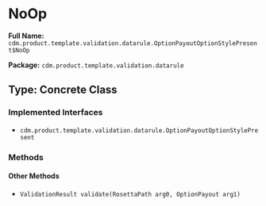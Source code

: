 # NoOp

**Full Name:** `cdm.product.template.validation.datarule.OptionPayoutOptionStylePresent$NoOp`

**Package:** `cdm.product.template.validation.datarule`

## Type: Concrete Class

### Implemented Interfaces

- `cdm.product.template.validation.datarule.OptionPayoutOptionStylePresent`

### Methods

#### Other Methods

- `ValidationResult validate(RosettaPath arg0, OptionPayout arg1)`

